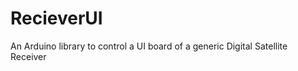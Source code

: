 RecieverUI
==========

An Arduino library to control a UI board of a generic Digital Satellite Receiver
